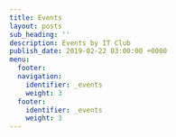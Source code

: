 ```yaml
---
title: Events
layout: posts
sub_heading: ''
description: Events by IT Club
publish_date: 2019-02-22 03:00:00 +0000
menu:
  footer:
  navigation:
    identifier: _events
    weight: 3
  footer:
    identifier: _events
    weight: 3
---
```

